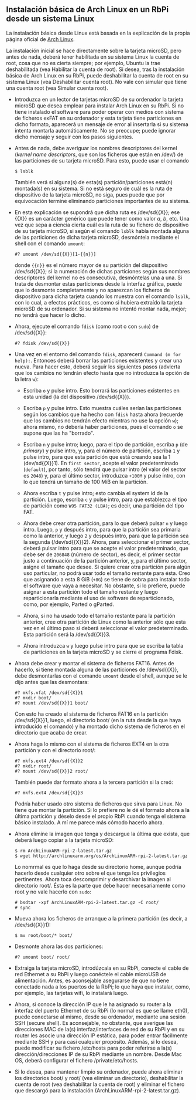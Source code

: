 ## Instalación básica de Arch Linux en un RbPi desde un sistema Linux

La instalación básica desde Linux está basada en la explicación de la propia página oficial de [Arch
Linux](http://archlinuxarm.org/platforms/armv7/broadcom/raspberry-pi-2).

La instalación inicial se hace directamente sobre la tarjeta microSD, pero antes de nada, deberá tener
habilitada en su sistema Linux la cuenta de root, cosa que no es cierta siempre; por ejemplo, Ubuntu la trae
deshabilitada (vea Habilitar la cuenta de root). Si desea, tras la instalación básica de Arch Linux en su RbPi,
puede deshabilitar la cuenta de root en su sistema Linux (vea Deshabilitar cuenta root). No vale con simular que
tiene una cuenta root (vea Simular cuenta root).


  * Introduzca en un lector de tarjetas microSD de su ordenador la tarjeta microSD que desea emplear para
    instalar Arch Linux en su RbPi. Si no tiene instalado el software para poder operar con medios con sistema
    de ficheros exFAT en su ordenador y esta tarjeta tiene particiones en dicho formato, aparecerá un mensaje de
    error al insertarla si su sistema intenta montarla automáticamente. No se preocupe; puede ignorar dicho
    mensaje y seguir con los pasos siguientes.

  * Antes de nada, debe averiguar los nombres descriptores del kernel (*kernel name descriptors*, que son los
    ficheros que están en /dev/) de las particiones de su tarjeta microSD. Para esto, puede usar el comando

    ```
    $ lsblk
    ```

    También verá si alguna(s) de esta(s) partición/particiones está(n) montada(s) en su sistema. Si no está
    seguro de cuál es la ruta de  dispositivo de la tarjeta microSD, no siga, pues puede que por equivocación
    termine eliminando particiones importantes de su sistema.

  * En esta explicación se supondrá que dicha ruta es /dev/sd{{X}}; ese {{X}} es un carácter genérico que puede
    tener como valor *a*, *b*, etc. Una vez que sepa a ciencia cierta cuál es la ruta de su fichero de
    dispositivo de su tarjeta microSD, si según el comando `lsblk`  había montada alguna de las particiones de
    dicha tarjeta microSD, desmóntela mediante el shell con el comando `umount`:

    ```
    #? umount /dev/sd{{X}}[1-{{n}}]
    ```

    donde `{{n}}` es el número mayor de su partición del dispositivo /dev/sd{{X}}; si la numeración de dichas
    particiones según sus nombres descriptores del kernel no es consecutiva, desmóntelas una a una. Si trata de
    desmontar estas particiones desde la interfaz gráfica, puede que lo desmonte completamente y no aparezcan
    los ficheros de dispositivo para dicha tarjeta cuando los muestra con el comando `lsblk`, con lo cual, a
    efectos prácticos, es como si hubiera extraído la tarjeta microSD de su ordenador. Si su sistema no intentó
    montar nada, mejor; no tendrá que hacer lo dicho.

  * Ahora, ejecute el comando `fdisk` (como root o con `sudo`) de /dev/sd{{X}}:

    ```
    #? fdisk /dev/sd{{X}}
    ```

  * Una vez en el entorno del comando `fdisk`, aparecerá `Command (m for help):`.  Entonces deberá borrar las
    particiones existentes y crear una nueva. Para hacer esto, deberá seguir los siguientes pasos (advierta que
    los cambios no tendrán efecto hasta que no introduzca la opción de la letra `w`):


    * Escriba `o` y pulse intro. Esto borrará las particiones existentes en esta unidad (la del dispositivo
      /dev/sd{{X}}).

    * Escriba `p` y pulse intro. Esto muestra cuáles serían las particiones según los cambios que ha hecho con
      `fdisk` hasta ahora (recuerde que los cambios no tendrán efecto mientras no use la opción `w`); ahora
      mismo, no debería haber particiones, pues el comando `o` se supone que las ha "borrado".

    * Escriba `n` y pulse intro; luego, para el tipo de partición, escriba `p` (de *primary*) y pulse intro, y,
      para el número de partición, escriba `1` y pulse intro, para que esta partición que está creando sea la 1
      (dev/sd{{X}}1). En `first sector`, acepte el valor predeterminado (`default`), por tanto, sólo tendrá que
      pulsar intro (el valor del sector es `2048`) y, para el último sector, introduzca `+100M` y pulse intro,
      con lo que tendrá un tamaño de 100 MiB en la partición.

    * Ahora escriba `t` y pulse intro; esto cambia el system id de la partición. Luego, escriba `c` y pulse
      intro, para que establezca el tipo de partición como `W95 FAT32 (LBA)`; es decir, una partición del tipo
      FAT.

    * Ahora debe crear otra partición, para lo que deberá pulsar `n` y luego intro. Luego, `p` y después intro,
      para que la partición sea primaria como la anterior, y luego `2` y después intro, para que la partición
      sea la segunda (/dev/sd{{X}}2). Ahora, para seleccionar el primer sector, deberá pulsar intro para que se
      acepte el valor predeterminado, que debe ser de `206848` (número de sector), es decir, el primer sector
      justo a continuación de la partición anterior, y, para el último sector, asigne el tamaño que desee. Si
      quiere crear otra partición para algún uso particular, no podrá usar todo el tamaño restante para ésta.
      Creo que asignando a esta 8 GiB (`+8G`) se tiene de sobra para instalar todo el software que vaya a
      necesitar. No obstante, si lo prefiere, puede asignar a esta partición todo el tamaño restante y luego
      reparticionarla mediante el uso de software de reparticionado, como, por ejemplo, Parted o gParted.

    * Ahora, si no ha usado todo el tamaño restante para la partición anterior, cree otra partición de Linux
      como la anterior sólo que esta vez en el último paso sí deberá seleccionar el valor predeterminado. Esta
      partición será la /dev/sd{{X}}3.

    * Ahora introduzca `w` y luego pulse intro para que se escriba la tabla de particiones en la tarjeta
      microSD y se cierre el programa Fdisk.

  * Ahora debe crear y montar el sistema de ficheros FAT16. Antes de hacerlo, si tiene montada alguna de las
    particiones de /dev/sd{{X}}, debe desmontarlas con el comando `umount` desde el shell, aunque se le dijo
    antes que las desmontara:

    ```
    #? mkfs.vfat /dev/sd{{X}}1
    #? mkdir boot/
    #? mount /dev/sd{{X}}1 boot/
    ```

    Con esto ha creado el sistema de ficheros FAT16 en la partición /dev/sd{{X}}1, luego, el directorio boot/
    (en la ruta desde la que haya introducido el comando) y ha montado dicho sistema de ficheros en el
    directorio que acaba de crear.

  * Ahora haga lo mismo con el sistema de ficheros EXT4 en la otra partición y con el directorio root/:

    ```
    #? mkfs.ext4 /dev/sd{{X}}2
    #? mkdir root/
    #? mount /dev/sd{{X}}2 root/
    ```

    También puede dar formato ahora a la tercera partición si la creó:

    ```
    #? mkfs.ext4 /dev/sd{{X}}3
    ```

    Podría haber usado otro sistema de ficheros que sirva para Linux. No tiene que montar la partición. Si lo
    prefiere no le dé el formato ahora a la última partición y déselo desde el propio RbPi cuando tenga el
    sistema básico instalado. A mí me parece más cómodo hacerlo ahora.

  * Ahora elimine la imagen que tenga y descargue la última que exista, que deberá luego copiar a la tarjeta
    microSD:

    ```
    $ rm ArchLinuxARM-rpi-2-latest.tar.gz
    $ wget http://archlinuxarm.org/os/ArchLinuxARM-rpi-2-latest.tar.gz
    ```

    Lo nomrmal es que lo haga desde su directorio home, aunque podría hacerlo desde cualquier otro sobre el que
    tenga los privilegios pertinentes. Ahora toca descomprimir y desarchivar la imagen al directorio
    root/. Ésta es la parte que debe hacer necesariamente como root y no vale hacerlo con `sudo`:

    ```
    # bsdtar -xpf ArchLinuxARM-rpi-2-latest.tar.gz -C root/
    # sync
    ```

  * Mueva ahora los ficheros de arranque a la primera partición (es decir, a /dev/sd{{X}}1):

    ```
    $ mv root/boot/* boot/
    ```

  * Desmonte ahora las dos particiones:

    ```
    #? umount boot/ root/
    ```

  * Extraiga la tarjeta microSD, introdúzcala en su RbPi, conecte el cable de red Ethernet a su RbPi y luego
    conéctele el cable microUSB de alimentación. Antes, es aconsejable asegurarse de que no tiene conectado nada
    a los puertos de la RbPi; lo que haya que instalar, como, por ejemplo, las tarjetas wifi, lo instalará
    luego.

  * Ahora, si conoce la dirección IP que le ha asignado su router a la interfaz del puerto Ethernet de su RbPi
    (lo normal es que se llame eth0), puede conectarse al mismo, desde su ordenador, mediante una sesión SSH
    (secure shell). Es aconsejable, no obstante, que averigue las direcciones MAC de la(s) interfaz/interfaces
    de red de su RbPi y en su router les asocie una dirección IP estática, para poder entrar fácilmente mediante
    SSH y para casi cualquier propósito. Además, si lo desea, puede modificar su fichero /etc/hosts para poder
    referirse a la(s) dirección/direcciones IP de su RbPi mediante un nombre. Desde Mac OS, deberá configurar el
    fichero /private/etc/hosts.

  * Si lo desea, para mantener limpio su ordenador, puede ahora eliminar los directorios boot/ y root/ (vea
    eliminar un directorio), deshabilitar la cuenta de root (vea deshabilitar la cuenta de root) y eliminar el
    fichero que descargó para la instalación (ArchLinuxARM-rpi-2-latest.tar.gz).
